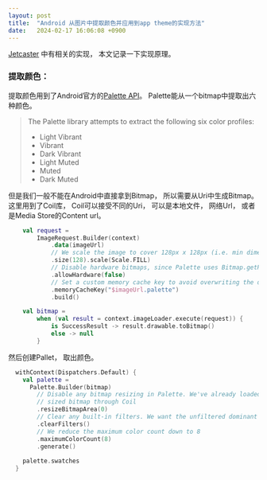 ```yaml
---
layout: post
title:  "Android 从图片中提取颜色并应用到app theme的实现方法"
date:   2024-02-17 16:06:08 +0900
---
```

[Jetcaster](https://github.com/android/compose-samples/tree/main/Jetcaster)
中有相关的实现，
本文记录一下实现原理。

### 提取颜色：
提取颜色用到了Android官方的[Palette API](https://developer.android.com/develop/ui/views/graphics/palette-colors)。
Palette能从一个bitmap中提取出六种颜色。
> The Palette library attempts to extract the following six color profiles:
> - Light Vibrant
> - Vibrant
> - Dark Vibrant
> - Light Muted
> - Muted
> - Dark Muted

但是我们一般不能在Android中直接拿到Bitmap， 所以需要从Uri中生成Bitmap。
这里用到了Coil库， Coil可以接受不同的Uri， 可以是本地文件， 网络Url， 或者是Media Store的Content url。

```kotlin
    val request =
        ImageRequest.Builder(context)
            .data(imageUrl)
            // We scale the image to cover 128px x 128px (i.e. min dimension == 128px)
            .size(128).scale(Scale.FILL)
            // Disable hardware bitmaps, since Palette uses Bitmap.getPixels()
            .allowHardware(false)
            // Set a custom memory cache key to avoid overwriting the displayed image in the cache
            .memoryCacheKey("$imageUrl.palette")
            .build()

    val bitmap =
        when (val result = context.imageLoader.execute(request)) {
            is SuccessResult -> result.drawable.toBitmap()
            else -> null
        }
```

然后创建Pallet， 取出颜色。
```kotlin
  withContext(Dispatchers.Default) {
    val palette =
      Palette.Builder(bitmap)
        // Disable any bitmap resizing in Palette. We've already loaded an appropriately
        // sized bitmap through Coil
        .resizeBitmapArea(0)
        // Clear any built-in filters. We want the unfiltered dominant color
        .clearFilters()
        // We reduce the maximum color count down to 8
        .maximumColorCount(8)
        .generate()
  
    palette.swatches
  }
```
